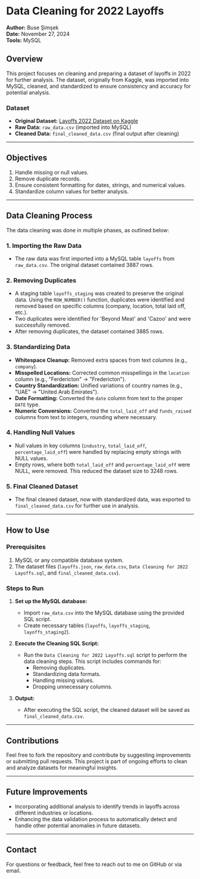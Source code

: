# Data Cleaning for 2022 Layoffs

**Author:** Buse Şimşek  
**Date:** November 27, 2024  
**Tools:** MySQL  

## Overview

This project focuses on cleaning and preparing a dataset of layoffs in 2022 for further analysis. The dataset, originally from Kaggle, was imported into MySQL, cleaned, and standardized to ensure consistency and accuracy for potential analysis.

### Dataset

- **Original Dataset:** [Layoffs 2022 Dataset on Kaggle](https://www.kaggle.com/datasets/swaptr/layoffs-2022)
- **Raw Data:** `raw_data.csv` (imported into MySQL)
- **Cleaned Data:** `final_cleaned_data.csv` (final output after cleaning)

---

## Objectives

1. Handle missing or null values.
2. Remove duplicate records.
3. Ensure consistent formatting for dates, strings, and numerical values.
4. Standardize column values for better analysis.

---

## Data Cleaning Process

The data cleaning was done in multiple phases, as outlined below:

### 1. **Importing the Raw Data**
- The raw data was first imported into a MySQL table `layoffs` from `raw_data.csv`. The original dataset contained 3887 rows.

### 2. **Removing Duplicates**
- A staging table `layoffs_staging` was created to preserve the original data. Using the `ROW_NUMBER()` function, duplicates were identified and removed based on specific columns (company, location, total laid off, etc.).
- Two duplicates were identified for 'Beyond Meat' and 'Cazoo' and were successfully removed.
- After removing duplicates, the dataset contained 3885 rows.

### 3. **Standardizing Data**
- **Whitespace Cleanup:** Removed extra spaces from text columns (e.g., `company`).
- **Misspelled Locations:** Corrected common misspellings in the `location` column (e.g., "Ferdericton" → "Fredericton").
- **Country Standardization:** Unified variations of country names (e.g., "UAE" → "United Arab Emirates").
- **Date Formatting:** Converted the `date` column from text to the proper `DATE` type.
- **Numeric Conversions:** Converted the `total_laid_off` and `funds_raised` columns from text to integers, rounding where necessary.

### 4. **Handling Null Values**
- Null values in key columns (`industry`, `total_laid_off`, `percentage_laid_off`) were handled by replacing empty strings with NULL values.
- Empty rows, where both `total_laid_off` and `percentage_laid_off` were NULL, were removed. This reduced the dataset size to 3248 rows.

### 5. **Final Cleaned Dataset**
- The final cleaned dataset, now with standardized data, was exported to `final_cleaned_data.csv` for further use in analysis.

---

## How to Use

### Prerequisites
1. MySQL or any compatible database system.
2. The dataset files (`layoffs.json`, `raw_data.csv`, `Data Cleaning for 2022 Layoffs.sql`, and `final_cleaned_data.csv`).

### Steps to Run
1. **Set up the MySQL database:**
   - Import `raw_data.csv` into the MySQL database using the provided SQL script.
   - Create necessary tables (`layoffs`, `layoffs_staging`, `layoffs_staging2`).

2. **Execute the Cleaning SQL Script:**
   - Run the `Data Cleaning for 2022 Layoffs.sql` script to perform the data cleaning steps. This script includes commands for:
     - Removing duplicates.
     - Standardizing data formats.
     - Handling missing values.
     - Dropping unnecessary columns.

3. **Output:**
   - After executing the SQL script, the cleaned dataset will be saved as `final_cleaned_data.csv`.

---

## Contributions

Feel free to fork the repository and contribute by suggesting improvements or submitting pull requests. This project is part of ongoing efforts to clean and analyze datasets for meaningful insights.

---

## Future Improvements

- Incorporating additional analysis to identify trends in layoffs across different industries or locations.
- Enhancing the data validation process to automatically detect and handle other potential anomalies in future datasets.

---

## Contact

For questions or feedback, feel free to reach out to me on GitHub or via email.

